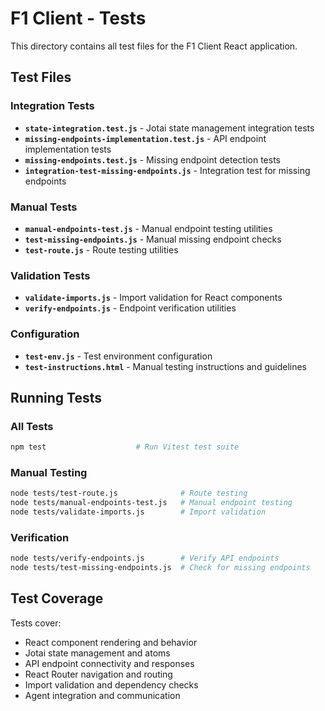 # F1 Client - Tests

This directory contains all test files for the F1 Client React application.

## Test Files

### Integration Tests
- **`state-integration.test.js`** - Jotai state management integration tests
- **`missing-endpoints-implementation.test.js`** - API endpoint implementation tests
- **`missing-endpoints.test.js`** - Missing endpoint detection tests
- **`integration-test-missing-endpoints.js`** - Integration test for missing endpoints

### Manual Tests
- **`manual-endpoints-test.js`** - Manual endpoint testing utilities
- **`test-missing-endpoints.js`** - Manual missing endpoint checks
- **`test-route.js`** - Route testing utilities

### Validation Tests
- **`validate-imports.js`** - Import validation for React components
- **`verify-endpoints.js`** - Endpoint verification utilities

### Configuration
- **`test-env.js`** - Test environment configuration
- **`test-instructions.html`** - Manual testing instructions and guidelines

## Running Tests

### All Tests
```bash
npm test                    # Run Vitest test suite
```

### Manual Testing
```bash
node tests/test-route.js              # Route testing
node tests/manual-endpoints-test.js   # Manual endpoint testing
node tests/validate-imports.js        # Import validation
```

### Verification
```bash
node tests/verify-endpoints.js        # Verify API endpoints
node tests/test-missing-endpoints.js  # Check for missing endpoints
```

## Test Coverage
Tests cover:
- React component rendering and behavior
- Jotai state management and atoms
- API endpoint connectivity and responses
- React Router navigation and routing
- Import validation and dependency checks
- Agent integration and communication